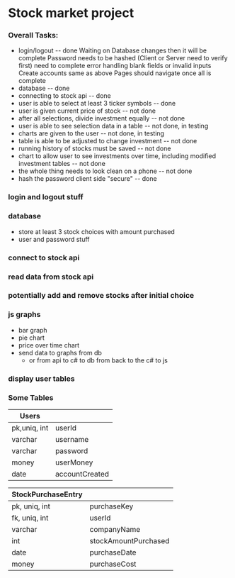 # Stock market project

### Overall Tasks:
+ login/logout -- done
	Waiting on Database changes then it will be complete
	Password needs to be hashed (Client or Server need to verify first)
	need to complete error handling blank fields or invalid inputs
	Create accounts same as above
	Pages should navigate once all is complete
+ database -- done
+ connecting to stock api -- done
+ user is able to select at least 3 ticker symbols -- done
+ user is given current price of stock -- not done
+ after all selections, divide investment equally -- not done
+ user is able to see selection data in a table -- not done, in testing
+ charts are given to the user -- not done, in testing
+ table is able to be adjusted to change investment -- not done
+ running history of stocks must be saved -- not done
+ chart to allow user to see investments over time, including modified investment tables -- not done
+ the whole thing needs to look clean on a phone -- not done
+ hash the password client side "secure" -- done

### login and logout stuff

### database
+ store at least 3 stock choices with amount purchased
+ user and password stuff

### connect to stock api
### read data from stock api

### potentially add and remove stocks after initial choice

### js graphs
+ bar graph
+ pie chart
+ price over time chart
+ send data to graphs from db
  + or from api to c# to db from back to the c# to js

### display user tables

### Some Tables

| Users        |                |
|--------------|----------------|
| pk,uniq, int | userId         |
| varchar      | username       |
| varchar      | password       |
| money        | userMoney      |
| date         | accountCreated |

| StockPurchaseEntry |                      |
| ------------------ | -----------          |
| pk, uniq, int      | purchaseKey          |
| fk, uniq, int      | userId               |
| varchar            | companyName          |
| int                | stockAmountPurchased |
| date               | purchaseDate         |
| money 						 | purchaseCost					|
